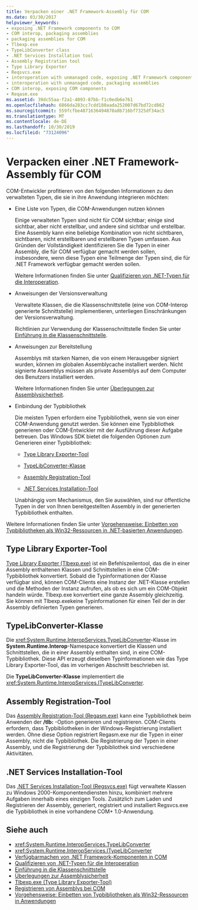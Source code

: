 ```yaml
---
title: Verpacken einer .NET Framework-Assembly für COM
ms.date: 03/30/2017
helpviewer_keywords:
- exposing .NET Framework components to COM
- COM interop, packaging assemblies
- packaging assemblies for COM
- Tlbexp.exe
- TypeLibConverter class
- .NET Services Installation tool
- Assembly Registration tool
- Type Library Exporter
- Reqsvcs.exe
- interoperation with unmanaged code, exposing .NET Framework components
- interoperation with unmanaged code, packaging assemblies
- COM interop, exposing COM components
- Reqasm.exe
ms.assetid: 39dc55aa-f2a1-4093-87bb-f1c0edb6e761
ms.openlocfilehash: 6866da283cc7cdd180aada252007d67bd72cd862
ms.sourcegitcommit: 559fcfbe4871636494870a8b716bf7325df34ac5
ms.translationtype: MT
ms.contentlocale: de-DE
ms.lasthandoff: 10/30/2019
ms.locfileid: "73124096"
---
```

# <a name="packaging-a-net-framework-assembly-for-com"></a>Verpacken einer .NET Framework-Assembly für COM

COM-Entwickler profitieren von den folgenden Informationen zu den verwalteten Typen, die sie in ihre Anwendung integrieren möchten:

- Eine Liste von Typen, die COM-Anwendungen nutzen können

  Einige verwalteten Typen sind nicht für COM sichtbar; einige sind sichtbar, aber nicht erstellbar, und andere sind sichtbar und erstellbar. Eine Assembly kann eine beliebige Kombination von nicht sichtbaren, sichtbaren, nicht erstellbaren und erstellbaren Typen umfassen. Aus Gründen der Vollständigkeit identifizieren Sie die Typen in einer Assembly, die für COM verfügbar gemacht werden sollen, insbesondere, wenn diese Typen eine Teilmenge der Typen sind, die für .NET Framework verfügbar gemacht werden sollen.

  Weitere Informationen finden Sie unter [Qualifizieren von .NET-Typen für die Interoperation](../../standard/native-interop/qualify-net-types-for-interoperation.md).

- Anweisungen der Versionsverwaltung

  Verwaltete Klassen, die die Klassenschnittstelle (eine von COM-Interop generierte Schnittstelle) implementieren, unterliegen Einschränkungen der Versionsverwaltung.

  Richtlinien zur Verwendung der Klassenschnittstelle finden Sie unter [Einführung in die Klassenschnittstelle](../../standard/native-interop/com-callable-wrapper.md#introducing-the-class-interface).

- Anweisungen zur Bereitstellung

  Assemblys mit starken Namen, die von einem Herausgeber signiert wurden, können im globalen Assemblycache installiert werden. Nicht signierte Assemblys müssen als private Assemblys auf dem Computer des Benutzers installiert werden.

  Weitere Informationen finden Sie unter [Überlegungen zur Assemblysicherheit](../../standard/assembly/security-considerations.md).

- Einbindung der Typbibliothek

  Die meisten Typen erfordern eine Typbibliothek, wenn sie von einer COM-Anwendung genutzt werden. Sie können eine Typbibliothek generieren oder COM-Entwickler mit der Ausführung dieser Aufgabe betreuen. Das Windows SDK bietet die folgenden Optionen zum Generieren einer Typbibliothek:

  - [Type Library Exporter-Tool](#cpconpackagingassemblyforcomanchor1)

  - [TypeLibConverter-Klasse](#cpconpackagingassemblyforcomanchor2)

  - [Assembly Registration-Tool](#cpconpackagingassemblyforcomanchor3)

  - [.NET Services Installation-Tool](#cpconpackagingassemblyforcomanchor4)

  Unabhängig vom Mechanismus, den Sie auswählen, sind nur öffentliche Typen in der von Ihnen bereitgestellten Assembly in der generierten Typbibliothek enthalten.

Weitere Informationen finden Sie unter [Vorgehensweise: Einbetten von Typbibliotheken als Win32-Ressourcen in .NET-basierten Anwendungen](https://docs.microsoft.com/previous-versions/dotnet/netframework-4.0/ww9a897z(v=vs.100)).

<a name="cpconpackagingassemblyforcomanchor1"></a>

## <a name="type-library-exporter"></a>Type Library Exporter-Tool

[Type Library Exporter (Tlbexp.exe)](../tools/tlbexp-exe-type-library-exporter.md) ist ein Befehlszeilentool, das die in einer Assembly enthaltenen Klassen und Schnittstellen in eine COM-Typbibliothek konvertiert. Sobald die Typinformationen der Klasse verfügbar sind, können COM-Clients eine Instanz der .NET-Klasse erstellen und die Methoden der Instanz aufrufen, als ob es sich um ein COM-Objekt handeln würde. Tlbexp.exe konvertiert eine ganze Assembly gleichzeitig. Sie können mit Tlbexp.exekeine Typinformationen für einen Teil der in der Assembly definierten Typen generieren.

<a name="cpconpackagingassemblyforcomanchor2"></a>

## <a name="typelibconverter-class"></a>TypeLibConverter-Klasse

Die <xref:System.Runtime.InteropServices.TypeLibConverter>-Klasse im **System.Runtime.Interop**-Namespace konvertiert die Klassen und Schnittstellen, die in einer Assembly enthalten sind, in eine COM-Typbibliothek. Diese API erzeugt dieselben Typinformationen wie das Type Library Exporter-Tool, das im vorherigen Abschnitt beschrieben ist.

Die **TypeLibConverter-Klasse** implementiert die <xref:System.Runtime.InteropServices.ITypeLibConverter>.

<a name="cpconpackagingassemblyforcomanchor3"></a>

## <a name="assembly-registration-tool"></a>Assembly Registration-Tool

Das [Assembly Registration-Tool (Regasm.exe)](../tools/regasm-exe-assembly-registration-tool.md) kann eine Typbibliothek beim Anwenden der **/tlb:** -Option generieren und registrieren. COM-Clients erfordern, dass Typbibliotheken in der Windows-Registrierung installiert werden. Ohne diese Option registriert Regasm.exe nur die Typen in einer Assembly, nicht die Typbibliothek. Die Registrierung der Typen in einer Assembly, und die Registrierung der Typbibliothek sind verschiedene Aktivitäten.

<a name="cpconpackagingassemblyforcomanchor4"></a>

## <a name="net-services-installation-tool"></a>.NET Services Installation-Tool

Das [.NET Services Installation-Tool (Regsvcs.exe)](../tools/regsvcs-exe-net-services-installation-tool.md) fügt verwaltete Klassen zu Windows 2000-Komponentendiensten hinzu, kombiniert mehrere Aufgaben innerhalb eines einzigen Tools. Zusätzlich zum Laden und Registrieren der Assembly, generiert, registriert und installiert Regsvcs.exe die Typbibliothek in eine vorhandene COM+ 1.0-Anwendung.

## <a name="see-also"></a>Siehe auch

- <xref:System.Runtime.InteropServices.TypeLibConverter>
- <xref:System.Runtime.InteropServices.ITypeLibConverter>
- [Verfügbarmachen von .NET Framework-Komponenten in COM](exposing-dotnet-components-to-com.md)
- [Qualifizieren von .NET-Typen für die Interoperation](../../standard/native-interop/qualify-net-types-for-interoperation.md)
- [Einführung in die Klassenschnittstelle](../../standard/native-interop/com-callable-wrapper.md#introducing-the-class-interface)
- [Überlegungen zur Assemblysicherheit](../../standard/assembly/security-considerations.md)
- [Tlbexp.exe (Type Library Exporter-Tool)](../tools/tlbexp-exe-type-library-exporter.md)
- [Registrieren von Assemblys bei COM](registering-assemblies-with-com.md)
- [Vorgehensweise: Einbetten von Typbibliotheken als Win32-Ressourcen in Anwendungen](https://docs.microsoft.com/previous-versions/dotnet/netframework-4.0/ww9a897z(v=vs.100))
